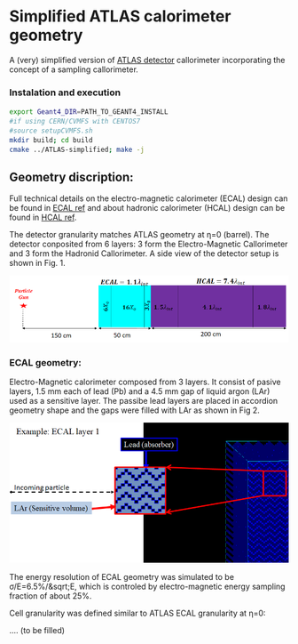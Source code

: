 # Simplified ATLAS calorimeter geometry

A (very) simplified version of [ATLAS detector](https://iopscience.iop.org/article/10.1088/1748-0221/3/08/S08003) callorimeter incorporating the concept of a sampling callorimeter.

### Instalation and execution
```bash
export Geant4_DIR=PATH_TO_GEANT4_INSTALL
#if using CERN/CVMFS with CENTOS7
#source setupCVMFS.sh
mkdir build; cd build
cmake ../ATLAS-simplified; make -j
```

## Geometry discription:

Full technical details on the electro-magnetic calorimeter (ECAL) design can be found in [ECAL ref](https://cds.cern.ch/record/331061/files/CERN-LHCC-96-41.pdf)
and  about hadronic calorimeter (HCAL) design can be found in [HCAL ref](https://cds.cern.ch/record/2004868/files/ATL-TILECAL-PROC-2015-002.pdf).

The detector granularity matches ATLAS geometry at &eta;=0 (barrel). The detector conposited from 6 layers:
3 form the Electro-Magnetic Callorimeter and 3 form the Hadronid Callorimeter.
A side view of the detector setup is shown in Fig. 1.

![Fig 1: Scheme of detector layers](images/calorimeter_layers.png)

### ECAL geometry:

Electro-Magnetic calorimeter composed from 3 layers. It consist of pasive layers,
1.5 mm each of lead (Pb) and a 4.5 mm gap of liquid argon (LAr) used as a sensitive layer. The passibe lead layers 
are placed in accordion geometry shape and the gaps were filled with LAr as shown in Fig 2.

![Fig 2: Accordion geometry of ECAL](images/ECAL_L1.png)

The energy resolution of ECAL geometry was simulated to be &sigma;/E=6.5%/&sqrt;E, which is controled by electro-magnetic energy
 sampling fraction of about 25%.
 
Cell granularity was defined similar to ATLAS ECAL granularity at &eta;=0:

.... (to be filled)



